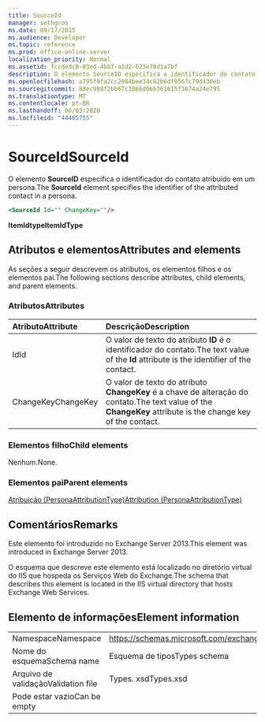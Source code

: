 ```yaml
---
title: SourceId
manager: sethgros
ms.date: 09/17/2015
ms.audience: Developer
ms.topic: reference
ms.prod: office-online-server
localization_priority: Normal
ms.assetid: fccdedc0-83ed-4bb7-a1d2-623e70d1a7bf
description: O elemento SourceID especifica o identificador do contato atribuído em um persona.
ms.openlocfilehash: a795f9fa2cc2084bee34c82b6df9567c79d430eb
ms.sourcegitcommit: 88ec988f2bb67c1866d06b361615f3674a24e795
ms.translationtype: MT
ms.contentlocale: pt-BR
ms.lasthandoff: 06/03/2020
ms.locfileid: "44465755"
---
```

# <a name="sourceid"></a><span data-ttu-id="57ed9-103">SourceId</span><span class="sxs-lookup"><span data-stu-id="57ed9-103">SourceId</span></span>

<span data-ttu-id="57ed9-104">O elemento **SourceID** especifica o identificador do contato atribuído em um persona.</span><span class="sxs-lookup"><span data-stu-id="57ed9-104">The **SourceId** element specifies the identifier of the attributed contact in a persona.</span></span> 
  
```XML
<SourceId Id="" ChangeKey=""/>
```

 <span data-ttu-id="57ed9-105">**ItemIdtype**</span><span class="sxs-lookup"><span data-stu-id="57ed9-105">**ItemIdType**</span></span>
## <a name="attributes-and-elements"></a><span data-ttu-id="57ed9-106">Atributos e elementos</span><span class="sxs-lookup"><span data-stu-id="57ed9-106">Attributes and elements</span></span>

<span data-ttu-id="57ed9-107">As seções a seguir descrevem os atributos, os elementos filhos e os elementos pai.</span><span class="sxs-lookup"><span data-stu-id="57ed9-107">The following sections describe attributes, child elements, and parent elements.</span></span>
  
### <a name="attributes"></a><span data-ttu-id="57ed9-108">Atributos</span><span class="sxs-lookup"><span data-stu-id="57ed9-108">Attributes</span></span>

|<span data-ttu-id="57ed9-109">**Atributo**</span><span class="sxs-lookup"><span data-stu-id="57ed9-109">**Attribute**</span></span>|<span data-ttu-id="57ed9-110">**Descrição**</span><span class="sxs-lookup"><span data-stu-id="57ed9-110">**Description**</span></span>|
|:-----|:-----|
|<span data-ttu-id="57ed9-111">Id</span><span class="sxs-lookup"><span data-stu-id="57ed9-111">Id</span></span>  <br/> |<span data-ttu-id="57ed9-112">O valor de texto do atributo **ID** é o identificador do contato.</span><span class="sxs-lookup"><span data-stu-id="57ed9-112">The text value of the **Id** attribute is the identifier of the contact.</span></span>  <br/> |
|<span data-ttu-id="57ed9-113">ChangeKey</span><span class="sxs-lookup"><span data-stu-id="57ed9-113">ChangeKey</span></span>  <br/> |<span data-ttu-id="57ed9-114">O valor de texto do atributo **ChangeKey** é a chave de alteração do contato.</span><span class="sxs-lookup"><span data-stu-id="57ed9-114">The text value of the **ChangeKey** attribute is the change key of the contact.</span></span>  <br/> |
   
### <a name="child-elements"></a><span data-ttu-id="57ed9-115">Elementos filho</span><span class="sxs-lookup"><span data-stu-id="57ed9-115">Child elements</span></span>

<span data-ttu-id="57ed9-116">Nenhum.</span><span class="sxs-lookup"><span data-stu-id="57ed9-116">None.</span></span>
  
### <a name="parent-elements"></a><span data-ttu-id="57ed9-117">Elementos pai</span><span class="sxs-lookup"><span data-stu-id="57ed9-117">Parent elements</span></span>

[<span data-ttu-id="57ed9-118">Atribuição (PersonaAttributionType)</span><span class="sxs-lookup"><span data-stu-id="57ed9-118">Attribution (PersonaAttributionType)</span></span>](attribution-personaattributiontype.md)
  
## <a name="remarks"></a><span data-ttu-id="57ed9-119">Comentários</span><span class="sxs-lookup"><span data-stu-id="57ed9-119">Remarks</span></span>

<span data-ttu-id="57ed9-120">Este elemento foi introduzido no Exchange Server 2013.</span><span class="sxs-lookup"><span data-stu-id="57ed9-120">This element was introduced in Exchange Server 2013.</span></span>
  
<span data-ttu-id="57ed9-121">O esquema que descreve este elemento está localizado no diretório virtual do IIS que hospeda os Serviços Web do Exchange.</span><span class="sxs-lookup"><span data-stu-id="57ed9-121">The schema that describes this element is located in the IIS virtual directory that hosts Exchange Web Services.</span></span>
  
## <a name="element-information"></a><span data-ttu-id="57ed9-122">Elemento de informações</span><span class="sxs-lookup"><span data-stu-id="57ed9-122">Element information</span></span>

|||
|:-----|:-----|
|<span data-ttu-id="57ed9-123">Namespace</span><span class="sxs-lookup"><span data-stu-id="57ed9-123">Namespace</span></span>  <br/> |https://schemas.microsoft.com/exchange/services/2006/types  <br/> |
|<span data-ttu-id="57ed9-124">Nome do esquema</span><span class="sxs-lookup"><span data-stu-id="57ed9-124">Schema name</span></span>  <br/> |<span data-ttu-id="57ed9-125">Esquema de tipos</span><span class="sxs-lookup"><span data-stu-id="57ed9-125">Types schema</span></span>  <br/> |
|<span data-ttu-id="57ed9-126">Arquivo de validação</span><span class="sxs-lookup"><span data-stu-id="57ed9-126">Validation file</span></span>  <br/> |<span data-ttu-id="57ed9-127">Types. xsd</span><span class="sxs-lookup"><span data-stu-id="57ed9-127">Types.xsd</span></span>  <br/> |
|<span data-ttu-id="57ed9-128">Pode estar vazio</span><span class="sxs-lookup"><span data-stu-id="57ed9-128">Can be empty</span></span>  <br/> ||
   

